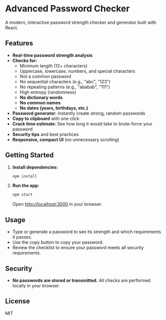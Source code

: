 # Advanced Password Checker

A modern, interactive password strength checker and generator built with React.

## Features

- **Real-time password strength analysis**
- **Checks for:**
  - Minimum length (12+ characters)
  - Uppercase, lowercase, numbers, and special characters
  - Not a common password
  - No sequential characters (e.g., "abc", "123")
  - No repeating patterns (e.g., "ababab", "111")
  - High entropy (randomness)
  - **No dictionary words**
  - **No common names**
  - **No dates (years, birthdays, etc.)**
- **Password generator**: Instantly create strong, random passwords
- **Copy to clipboard** with one click
- **Crack time estimate**: See how long it would take to brute-force your password
- **Security tips** and best practices
- **Responsive, compact UI** (no unnecessary scrolling)

## Getting Started

1. **Install dependencies:**
   ```bash
   npm install
   ```

2. **Run the app:**
   ```bash
   npm start
   ```
   Open [http://localhost:3000](http://localhost:3000) in your browser.

## Usage

- Type or generate a password to see its strength and which requirements it passes.
- Use the copy button to copy your password.
- Review the checklist to ensure your password meets all security requirements.

## Security

- **No passwords are stored or transmitted.** All checks are performed locally in your browser.

## License

MIT
